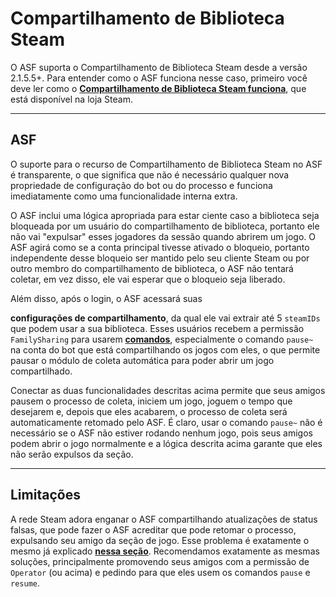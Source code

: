 # Compartilhamento de Biblioteca Steam

O ASF suporta o Compartilhamento de Biblioteca Steam desde a versão 2.1.5.5+. Para entender como o ASF funciona nesse caso, primeiro você deve ler como o **[Compartilhamento de Biblioteca Steam funciona](https://store.steampowered.com/promotion/familysharing)**, que está disponível na loja Steam.

---

## ASF

O suporte para o recurso de Compartilhamento de Biblioteca Steam no ASF é transparente, o que significa que não é necessário qualquer nova propriedade de configuração do bot ou do processo e funciona imediatamente como uma funcionalidade interna extra.

O ASF inclui uma lógica apropriada para estar ciente caso a biblioteca seja bloqueada por um usuário do compartilhamento de biblioteca, portanto ele não vai "expulsar" esses jogadores da sessão quando abrirem um jogo. O ASF agirá como se a conta principal tivesse ativado o bloqueio, portanto independente desse bloqueio ser mantido pelo seu cliente Steam ou por outro membro do compartilhamento de biblioteca, o ASF não tentará coletar, em vez disso, ele vai esperar que o bloqueio seja liberado.

Além disso, após o login, o ASF acessará suas

**configurações de compartilhamento</a>**, da qual ele vai extrair até 5 `steamIDs` que podem usar a sua biblioteca. Esses usuários recebem a permissão `FamilySharing` para usarem **[comandos](https://github.com/JustArchiNET/ArchiSteamFarm/wiki/Commands-pt-BR)**, especialmente o comando `pause~` na conta do bot que está compartilhando os jogos com eles, o que permite pausar o módulo de coleta automática para poder abrir um jogo compartilhado.</p> 

Conectar as duas funcionalidades descritas acima permite que seus amigos pausem o processo de coleta, iniciem um jogo, joguem o tempo que desejarem e, depois que eles acabarem, o processo de coleta será automaticamente retomado pelo ASF. É claro, usar o comando `pause~` não é necessário se o ASF não estiver rodando nenhum jogo, pois seus amigos podem abrir o jogo normalmente e a lógica descrita acima garante que eles não serão expulsos da seção.



---



## Limitações

A rede Steam adora enganar o ASF compartilhando atualizações de status falsas, que pode fazer o ASF acreditar que pode retomar o processo, expulsando seu amigo da seção de jogo. Esse problema é exatamente o mesmo já explicado **[nessa seção](https://github.com/JustArchiNET/ArchiSteamFarm/wiki/FAQ-pt-BR#o-asf-est%C3%A1-encerrando-minha-sess%C3%A3o-no-cliente-steam-enquanto-eu-jogo--voc%C3%AA-j%C3%A1-iniciou-a-sess%C3%A3o-em-outro-computador)**. Recomendamos exatamente as mesmas soluções, principalmente promovendo seus amigos com a permissão de `Operator` (ou acima) e pedindo para que eles usem os comandos `pause` e `resume`.